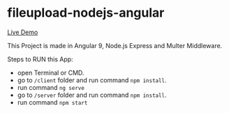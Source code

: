 # fileupload-nodejs-angular

[Live Demo](https://tusharkanjariya.github.io/fileupload-nodejs-angular/)

This Project is made in Angular 9, Node.js Express and Multer Middleware.

Steps to RUN this App:
- open Terminal or CMD.
- go to `/client` folder and run command `npm install`.
- run command `ng serve`
- go to `/server` folder and run command `npm install`.
- run command `npm start`
